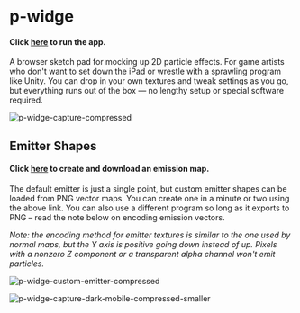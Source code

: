 # p-widge

#### Click [here](https://p-widge.netlify.app) to run the app.

A browser sketch pad for mocking up 2D particle effects. For game artists who don't want to set down the iPad or wrestle with a sprawling program like Unity. You can drop in your own textures and tweak settings as you go, but everything runs out of the box — no lengthy setup or special software required.

![p-widge-capture-compressed](https://user-images.githubusercontent.com/62530485/168943659-f6b1b4af-eeda-4458-af29-904f153f8974.gif)

## Emitter Shapes

#### Click [here](https://map-e.netlify.app) to create and download an emission map.

The default emitter is just a single point, but custom emitter shapes can be loaded from PNG vector maps. You can create one in a minute or two using the above link. You can also use a different program so long as it exports to PNG – read the note below on encoding emission vectors.

*Note: the encoding method for emitter textures is similar to the one used by normal maps, but the Y axis is positive going down instead of up. Pixels with a nonzero Z component or a transparent alpha channel won't emit particles.*

![p-widge-custom-emitter-compressed](https://user-images.githubusercontent.com/62530485/169181292-1743aaa6-82e4-49ed-bdde-8cc610d56347.gif)

![p-widge-capture-dark-mobile-compressed-smaller](https://user-images.githubusercontent.com/62530485/168944265-d707212c-e5d0-4d3e-976e-1b87e8cc0ba9.gif)
